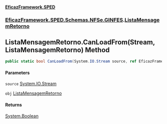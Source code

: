 #### [EficazFramework.SPED](EficazFrameworkSPED.md 'EficazFramework SPED')
### [EficazFramework.SPED.Schemas.NFSe.GINFES](EficazFramework.SPED.Schemas.NFSe.GINFES.md 'EficazFramework.SPED.Schemas.NFSe.GINFES').[ListaMensagemRetorno](EficazFramework.SPED.Schemas.NFSe.GINFES/ListaMensagemRetorno.md 'EficazFramework.SPED.Schemas.NFSe.GINFES.ListaMensagemRetorno')

## ListaMensagemRetorno.CanLoadFrom(Stream, ListaMensagemRetorno) Method

```csharp
public static bool CanLoadFrom(System.IO.Stream source, ref EficazFramework.SPED.Schemas.NFSe.GINFES.ListaMensagemRetorno obj);
```
#### Parameters

<a name='EficazFramework.SPED.Schemas.NFSe.GINFES.ListaMensagemRetorno.CanLoadFrom(System.IO.Stream,EficazFramework.SPED.Schemas.NFSe.GINFES.ListaMensagemRetorno).source'></a>

`source` [System.IO.Stream](https://docs.microsoft.com/en-us/dotnet/api/System.IO.Stream 'System.IO.Stream')

<a name='EficazFramework.SPED.Schemas.NFSe.GINFES.ListaMensagemRetorno.CanLoadFrom(System.IO.Stream,EficazFramework.SPED.Schemas.NFSe.GINFES.ListaMensagemRetorno).obj'></a>

`obj` [ListaMensagemRetorno](EficazFramework.SPED.Schemas.NFSe.GINFES/ListaMensagemRetorno.md 'EficazFramework.SPED.Schemas.NFSe.GINFES.ListaMensagemRetorno')

#### Returns
[System.Boolean](https://docs.microsoft.com/en-us/dotnet/api/System.Boolean 'System.Boolean')